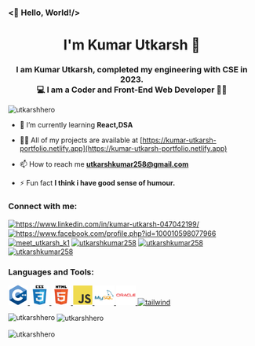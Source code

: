 ### <👋 Hello, World!/>


<h1 align="center">I'm Kumar Utkarsh 👋 </h1>
<h3 align="center">I am <b>Kumar Utkarsh</b>, completed my engineering with CSE in 2023.
<br>
💻 I am a <b>Coder</b> and <b>Front-End Web Developer</b> 👨‍💻
</h3>

<p align="left"> <img src="https://komarev.com/ghpvc/?username=utkarshhero&label=Profile%20views&color=0e75b6&style=flat" alt="utkarshhero" /> </p>

- 🌱 I’m currently learning **React,DSA**

- 👨‍💻 All of my projects are available at [https://kumar-utkarsh-portfolio.netlify.app](https://kumar-utkarsh-portfolio.netlify.app)

- 📫 How to reach me **utkarshkumar258@gmail.com**

- ⚡ Fun fact **I think i have good sense of humour.**

<h3 align="left">Connect with me:</h3>
<p align="left">
<a href="https://linkedin.com/in/https://www.linkedin.com/in/kumar-utkarsh-047042199/" target="blank"><img align="center" src="https://raw.githubusercontent.com/rahuldkjain/github-profile-readme-generator/master/src/images/icons/Social/linked-in-alt.svg" alt="https://www.linkedin.com/in/kumar-utkarsh-047042199/" height="30" width="40" /></a>
<a href="https://fb.com/https://www.facebook.com/profile.php?id=100010598077966" target="blank"><img align="center" src="https://raw.githubusercontent.com/rahuldkjain/github-profile-readme-generator/master/src/images/icons/Social/facebook.svg" alt="https://www.facebook.com/profile.php?id=100010598077966" height="30" width="40" /></a>
<a href="https://instagram.com/meet_utkarsh_k1" target="blank"><img align="center" src="https://raw.githubusercontent.com/rahuldkjain/github-profile-readme-generator/master/src/images/icons/Social/instagram.svg" alt="meet_utkarsh_k1" height="30" width="40" /></a>
<a href="https://www.hackerrank.com/utkarshkumar258" target="blank"><img align="center" src="https://raw.githubusercontent.com/rahuldkjain/github-profile-readme-generator/master/src/images/icons/Social/hackerrank.svg" alt="utkarshkumar258" height="30" width="40" /></a>
<a href="https://www.leetcode.com/utkarshkumar258" target="blank"><img align="center" src="https://raw.githubusercontent.com/rahuldkjain/github-profile-readme-generator/master/src/images/icons/Social/leet-code.svg" alt="utkarshkumar258" height="30" width="40" /></a>
<a href="https://auth.geeksforgeeks.org/user/utkarshkumar258" target="blank"><img align="center" src="https://raw.githubusercontent.com/rahuldkjain/github-profile-readme-generator/master/src/images/icons/Social/geeks-for-geeks.svg" alt="utkarshkumar258" height="30" width="40" /></a>
</p>

<h3 align="left">Languages and Tools:</h3>
<p align="left"> <a href="https://www.w3schools.com/cpp/" target="_blank" rel="noreferrer"> <img src="https://raw.githubusercontent.com/devicons/devicon/master/icons/cplusplus/cplusplus-original.svg" alt="cplusplus" width="40" height="40"/> </a> <a href="https://www.w3schools.com/css/" target="_blank" rel="noreferrer"> <img src="https://raw.githubusercontent.com/devicons/devicon/master/icons/css3/css3-original-wordmark.svg" alt="css3" width="40" height="40"/> </a> <a href="https://www.w3.org/html/" target="_blank" rel="noreferrer"> <img src="https://raw.githubusercontent.com/devicons/devicon/master/icons/html5/html5-original-wordmark.svg" alt="html5" width="40" height="40"/> </a> <a href="https://developer.mozilla.org/en-US/docs/Web/JavaScript" target="_blank" rel="noreferrer"> <img src="https://raw.githubusercontent.com/devicons/devicon/master/icons/javascript/javascript-original.svg" alt="javascript" width="40" height="40"/> </a> <a href="https://www.mysql.com/" target="_blank" rel="noreferrer"> <img src="https://raw.githubusercontent.com/devicons/devicon/master/icons/mysql/mysql-original-wordmark.svg" alt="mysql" width="40" height="40"/> </a> <a href="https://www.oracle.com/" target="_blank" rel="noreferrer"> <img src="https://raw.githubusercontent.com/devicons/devicon/master/icons/oracle/oracle-original.svg" alt="oracle" width="40" height="40"/> </a> <a href="https://tailwindcss.com/" target="_blank" rel="noreferrer"> <img src="https://www.vectorlogo.zone/logos/tailwindcss/tailwindcss-icon.svg" alt="tailwind" width="40" height="40"/> </a> </p>

<p><img align="left" src="https://github-readme-stats.vercel.app/api/top-langs?username=utkarshhero&show_icons=true&locale=en&layout=compact" alt="utkarshhero" /></p>

<p>&nbsp;<img align="center" src="https://github-readme-stats.vercel.app/api?username=utkarshhero&show_icons=true&locale=en" alt="utkarshhero" /></p>

<p><img align="center" src="https://github-readme-streak-stats.herokuapp.com/?user=utkarshhero&" alt="utkarshhero" /></p>
